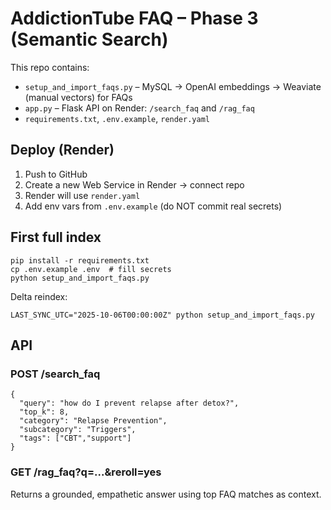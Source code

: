 # AddictionTube FAQ – Phase 3 (Semantic Search)

This repo contains:
- `setup_and_import_faqs.py` – MySQL → OpenAI embeddings → Weaviate (manual vectors) for FAQs
- `app.py` – Flask API on Render: `/search_faq` and `/rag_faq`
- `requirements.txt`, `.env.example`, `render.yaml`

## Deploy (Render)
1. Push to GitHub
2. Create a new Web Service in Render → connect repo
3. Render will use `render.yaml`
4. Add env vars from `.env.example` (do NOT commit real secrets)

## First full index
```
pip install -r requirements.txt
cp .env.example .env  # fill secrets
python setup_and_import_faqs.py
```

Delta reindex:
```
LAST_SYNC_UTC="2025-10-06T00:00:00Z" python setup_and_import_faqs.py
```

## API
### POST /search_faq
```
{
  "query": "how do I prevent relapse after detox?",
  "top_k": 8,
  "category": "Relapse Prevention",
  "subcategory": "Triggers",
  "tags": ["CBT","support"]
}
```

### GET /rag_faq?q=...&reroll=yes
Returns a grounded, empathetic answer using top FAQ matches as context.
